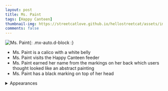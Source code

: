 ```yaml
---
layout: post
title: Ms. Paint
tags: [Happy Canteen]
thumbnail-img: https://streetcatlove.github.io/hellostreetcat/assets/img/ms_paint.png
comments: false
---
```


![Ms. Paint](https://streetcatlove.github.io/hellostreetcat/assets/img/ms_paint.png){: .mx-auto.d-block :}

* Ms. Paint is a calico with a white belly
* Ms. Paint visits the Happy Canteen feeder
* Ms. Paint earned her name from the markings on her back which users thought looked like an abstract painting
* Ms. Paint has a black marking on top of her head

<details>
<summary>Appearances</summary>

<a href="https://youtu.be/n6D6si6_dXg?si=vmfyysfiMCag47bP&t=574">3/21/2024 00:08</a></li>
<a href="https://youtu.be/RB77Jzyzp3A?si=Yi-W_9dJCLrUp1c-&t=2798">6/29/2024 00:49</a></li>
</details>